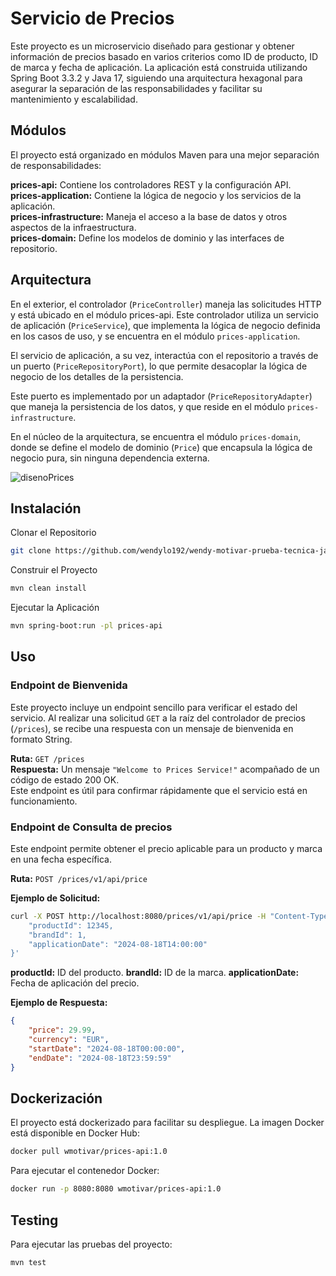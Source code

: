 # Servicio de Precios

Este proyecto es un microservicio diseñado para gestionar y obtener información de precios basado en varios criterios como ID de producto, ID de marca y fecha de aplicación. La aplicación está construida utilizando Spring Boot 3.3.2 y Java 17, siguiendo una arquitectura hexagonal para asegurar la separación de las responsabilidades y facilitar su mantenimiento y escalabilidad.

## Módulos

El proyecto está organizado en módulos Maven para una mejor separación de responsabilidades:

**prices-api:** Contiene los controladores REST y la configuración API.  
**prices-application:** Contiene la lógica de negocio y los servicios de la aplicación.  
**prices-infrastructure:** Maneja el acceso a la base de datos y otros aspectos de la infraestructura.  
**prices-domain:** Define los modelos de dominio y las interfaces de repositorio.

## Arquitectura

En el exterior, el controlador (`PriceController`) maneja las solicitudes HTTP y está ubicado en el módulo prices-api. Este controlador utiliza un servicio de aplicación (`PriceService`), que implementa la lógica de negocio definida en los casos de uso, y se encuentra en el módulo `prices-application`.  

El servicio de aplicación, a su vez, interactúa con el repositorio a través de un puerto (`PriceRepositoryPort`), lo que permite desacoplar la lógica de negocio de los detalles de la persistencia.  

Este puerto es implementado por un adaptador (`PriceRepositoryAdapter`) que maneja la persistencia de los datos, y que reside en el módulo `prices-infrastructure`.  

En el núcleo de la arquitectura, se encuentra el módulo `prices-domain`, donde se define el modelo de dominio (`Price`) que encapsula la lógica de negocio pura, sin ninguna dependencia externa.

![disenoPrices](https://github.com/user-attachments/assets/b90fc886-9d55-4a38-aff2-6d1998c99b43)

## Instalación

Clonar el Repositorio
```bash
git clone https://github.com/wendylo192/wendy-motivar-prueba-tecnica-java.git  
```

Construir el Proyecto
```bash
mvn clean install
```

Ejecutar la Aplicación
```bash
mvn spring-boot:run -pl prices-api
```
## Uso

### Endpoint de Bienvenida
Este proyecto incluye un endpoint sencillo para verificar el estado del servicio. Al realizar una solicitud `GET` a la raíz del controlador de precios (`/prices`), se recibe una respuesta con un mensaje de bienvenida en formato String.

**Ruta:** `GET /prices`  
**Respuesta:** Un mensaje `"Welcome to Prices Service!"` acompañado de un código de estado 200 OK.  
Este endpoint es útil para confirmar rápidamente que el servicio está en funcionamiento.

### Endpoint de Consulta de precios
Este endpoint permite obtener el precio aplicable para un producto y marca en una fecha específica.

**Ruta:** `POST /prices/v1/api/price`  

**Ejemplo de Solicitud:**

```bash
curl -X POST http://localhost:8080/prices/v1/api/price -H "Content-Type: application/json" -d '{
    "productId": 12345,
    "brandId": 1,
    "applicationDate": "2024-08-18T14:00:00"
}'
```
**productId:** ID del producto.
**brandId:** ID de la marca.
**applicationDate:** Fecha de aplicación del precio.

**Ejemplo de Respuesta:**

```json
{
    "price": 29.99,
    "currency": "EUR",
    "startDate": "2024-08-18T00:00:00",
    "endDate": "2024-08-18T23:59:59"
}
```
## Dockerización

El proyecto está dockerizado para facilitar su despliegue. La imagen Docker está disponible en Docker Hub:

```bash
docker pull wmotivar/prices-api:1.0
```

Para ejecutar el contenedor Docker:

```bash
docker run -p 8080:8080 wmotivar/prices-api:1.0
```

## Testing

Para ejecutar las pruebas del proyecto:

```bash
mvn test
```
